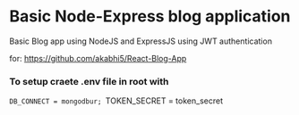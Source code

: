 # Basic Node-Express blog application

Basic Blog app using NodeJS and ExpressJS using JWT authentication

for: https://github.com/akabhi5/React-Blog-App

### To setup craete .env file in root with


`DB_CONNECT = mongodbur;
`TOKEN_SECRET = token_secret
